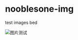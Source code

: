 # nooblesone-img
test images bed

![图片测试](https://raw.githubusercontent.com/nooblesone/nooblesone-img/main/正方体.jpg)
